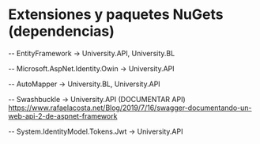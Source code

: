 # Extensiones y paquetes NuGets (dependencias)
-- EntityFramework -> University.API, University.BL

-- Microsoft.AspNet.Identity.Owin ->  University.API

-- AutoMapper -> University.BL, University.API

-- Swashbuckle -> University.API (DOCUMENTAR API) https://www.rafaelacosta.net/Blog/2019/7/16/swagger-documentando-un-web-api-2-de-aspnet-framework

-- System.IdentityModel.Tokens.Jwt -> University.API